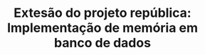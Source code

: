 <h1 align='center'><b>Extesão do projeto república: Implementação de memória em banco de dados</b></h1>